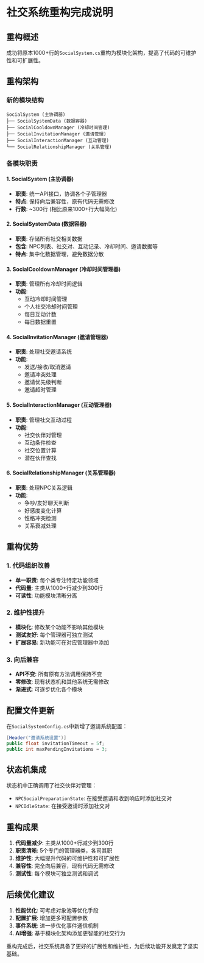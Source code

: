 # 社交系统重构完成说明

## 重构概述

成功将原本1000+行的`SocialSystem.cs`重构为模块化架构，提高了代码的可维护性和可扩展性。

## 重构架构

### 新的模块结构
```
SocialSystem (主协调器)
├── SocialSystemData (数据容器)
├── SocialCooldownManager (冷却时间管理)
├── SocialInvitationManager (邀请管理)
├── SocialInteractionManager (互动管理)
└── SocialRelationshipManager (关系管理)
```

### 各模块职责

#### 1. SocialSystem (主协调器)
- **职责**: 统一API接口，协调各个子管理器
- **特点**: 保持向后兼容性，原有代码无需修改
- **行数**: ~300行 (相比原来1000+行大幅简化)

#### 2. SocialSystemData (数据容器)
- **职责**: 存储所有社交相关数据
- **包含**: NPC列表、社交对、互动记录、冷却时间、邀请数据等
- **特点**: 集中化数据管理，避免数据分散

#### 3. SocialCooldownManager (冷却时间管理器)
- **职责**: 管理所有冷却时间逻辑
- **功能**: 
  - 互动冷却时间管理
  - 个人社交冷却时间管理
  - 每日互动计数
  - 每日数据重置

#### 4. SocialInvitationManager (邀请管理器)
- **职责**: 处理社交邀请系统
- **功能**:
  - 发送/接收/取消邀请
  - 邀请冲突处理
  - 邀请优先级判断
  - 邀请超时管理

#### 5. SocialInteractionManager (互动管理器)
- **职责**: 管理社交互动过程
- **功能**:
  - 社交伙伴对管理
  - 互动条件检查
  - 社交位置计算
  - 潜在伙伴查找

#### 6. SocialRelationshipManager (关系管理器)
- **职责**: 处理NPC关系逻辑
- **功能**:
  - 争吵/友好聊天判断
  - 好感度变化计算
  - 性格冲突检测
  - 关系衰减处理

## 重构优势

### 1. 代码组织改善
- **单一职责**: 每个类专注特定功能领域
- **代码量**: 主类从1000+行减少到300行
- **可读性**: 功能模块清晰分离

### 2. 维护性提升
- **模块化**: 修改某个功能不影响其他模块
- **测试友好**: 每个管理器可独立测试
- **扩展容易**: 新功能可在对应管理器中添加

### 3. 向后兼容
- **API不变**: 所有原有方法调用保持不变
- **零修改**: 现有状态机和其他系统无需修改
- **渐进式**: 可逐步优化各个模块

## 配置文件更新

在`SocialSystemConfig.cs`中新增了邀请系统配置：
```csharp
[Header("邀请系统设置")]
public float invitationTimeout = 5f;
public int maxPendingInvitations = 3;
```

## 状态机集成

状态机中正确调用了社交伙伴对管理：
- `NPCSocialPreparationState`: 在接受邀请和收到响应时添加社交对
- `NPCIdleState`: 在接受邀请时添加社交对

## 重构成果

1. **代码量减少**: 主类从1000+行减少到300行
2. **职责清晰**: 5个专门的管理器类，各司其职
3. **维护性**: 大幅提升代码的可维护性和可扩展性
4. **兼容性**: 完全向后兼容，现有代码无需修改
5. **测试性**: 每个模块可独立测试和调试

## 后续优化建议

1. **性能优化**: 可考虑对象池等优化手段
2. **配置扩展**: 增加更多可配置参数
3. **事件系统**: 进一步优化事件通信机制
4. **AI增强**: 基于模块化架构添加更智能的社交行为

重构完成后，社交系统具备了更好的扩展性和维护性，为后续功能开发奠定了坚实基础。 